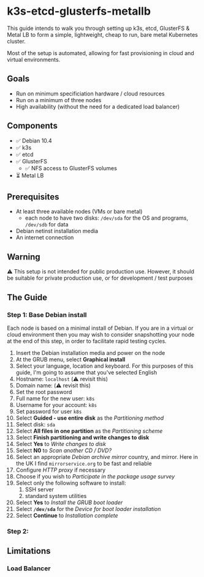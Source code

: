 # k3s-etcd-glusterfs-metallb

This guide intends to walk you through setting up k3s, etcd, GlusterFS & Metal LB to form a simple, lightweight, cheap to run, bare metal Kubernetes cluster.

Most of the setup is automated, allowing for fast provisioning in cloud and virtual environments.

## Goals

- Run on minimum specificiation hardware / cloud resources
- Run on a minimum of three nodes
- High availability (without the need for a dedicated load balancer)

## Components

- ✅ Debian 10.4
- ✅ k3s
- ✅ etcd
- ✅ GlusterFS
  - ✅ NFS access to GlusterFS volumes
- ⏳ Metal LB

## Prerequisites

- At least three available nodes (VMs or bare metal)
  - each node to have two disks: <code>/dev/sda</code> for the OS and programs, <code>/dev/sdb</code> for data
- Debian netinst installation media
- An internet connection

## Warning

⚠️ This setup is not intended for public production use. However, it should be suitable for private production use, or for development / test purposes

## The Guide

### Step 1: Base Debian install

Each node is based on a minimal install of Debian. If you are in a virtual or cloud environment then you may wish to consider snapshotting your node at the end of this step, in order to facilitate rapid testing cycles.

1. Insert the Debian installation media and power on the node
1. At the GRUB menu, select **Graphical install**
1. Select your language, location and keyboard. For this purposes of this guide, I'm going to assume that you've selected English
1. Hostname: <code>localhost</code> (⚠️ revisit this)
1. Domain name: <blank> (⚠️ revisit this)
1. Set the root password
1. Full name for the new user: <code>k8s</code>
1. Username for your account: <code>k8s</code>
1. Set password for user <code>k8s</code>
1. Select **Guided - use entire disk** as the _Partitioning method_
1. Select disk: <code>sda</code>
1. Select **All files in one partition** as the _Partitioning scheme_ 
1. Select **Finish partitioning and write changes to disk**
1. Select **Yes** to _Write changes to disk_
1. Select **N0** to _Scan another CD / DVD?_
1. Select an appropriate _Debian archive mirror_ country, and mirror. Here in the UK I find <code>mirrorservice.org</code> to be fast and reliable
1. Configure _HTTP proxy_ if necessary
1. Choose if you wish to _Participate in the package usage survey_
1. Select only the following software to install:
   1. SSH server
   1. standard system utilities
1. Select **Yes** to _Install the GRUB boot loader_
1. Select **<code>/dev/sda</code>** for the _Device for boot loader installation_
1. Select **Continue** to _Installation complete_


### Step 2: 


## Limitations

### Load Balancer
